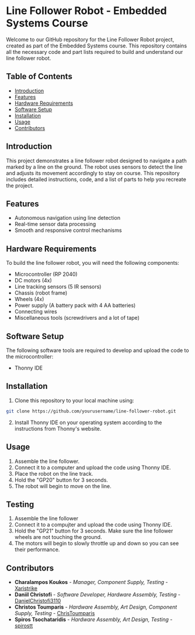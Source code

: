 # Line Follower Robot - Embedded Systems Course

Welcome to our GitHub repository for the Line Follower Robot project, created as part of the Embedded Systems course. This repository contains all the necessary code and part lists 
required to build and understand our line follower robot.

## Table of Contents
- [Introduction](#introduction)
- [Features](#features)
- [Hardware Requirements](#hardware-requirements)
- [Software Setup](#software-setup)
- [Installation](#installation)
- [Usage](#usage)
- [Contributors](#contributors)

## Introduction
This project demonstrates a line follower robot designed to navigate a path marked by a line on the ground. The robot uses sensors to detect the line and adjusts its movement 
accordingly to stay on course. This repository includes detailed instructions, code, and a list of parts to help you recreate the project.

## Features
- Autonomous navigation using line detection
- Real-time sensor data processing
- Smooth and responsive control mechanisms

## Hardware Requirements
To build the line follower robot, you will need the following components:
- Microcontroller (RP 2040)
- DC motors (4x)
- Line tracking sensors (5 IR sensors)
- Chassis (robot frame)
- Wheels (4x)
- Power supply (A battery pack with 4 AA batteries)
- Connecting wires
- Miscellaneous tools (screwdrivers and a lot of tape)

## Software Setup
The following software tools are required to develop and upload the code to the microcontroller:
- Thonny IDE

## Installation
1. Clone this repository to your local machine using:
```sh
git clone https://github.com/yourusername/line-follower-robot.git
```
2. Install Thonny IDE on your operating system according to the instructions from Thonny's website.

## Usage
1. Assemble the line follower.
2. Connect it to a computer and upload the code using Thonny IDE.
3. Place the robot on the line track.
4. Hold the "GP20" button for 3 seconds.
5. The robot will begin to move on the line.

## Testing
1. Assemble the line follower
2. Connect it to a compujter and upload the code using Thonny IDE.
3. Hold the "GP21" button for 3 seconds. Make sure the line follower wheels are not touching the ground.
4. The motors will begin to slowly throttle up and down so you can see their performance.

## Contributors
- **Charalampos Koukos** - *Manager, Component Supply, Testing* - [Xaristrike](https://github.com/Xaristrike)
- **Daniil Christofi** - *Software Developer, Hardware Assembly, Testing* - [DanielChristofi3110](https://github.com/DanielChristofi3110)
- **Christos Toumparis** - *Hardware Assembly, Art Design, Component Supply, Testing* - [ChrisToumparis](https://github.com/ChrisToumparis)
- **Spiros Tsochataridis** - *Hardware Assembly, Art Design, Testing* - [spirostt](https://github.com/spirostt)
